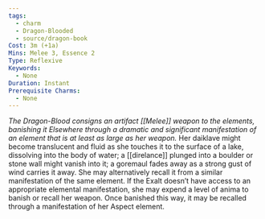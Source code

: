 ```yaml
---
tags:
  - charm
  - Dragon-Blooded
  - source/dragon-book
Cost: 3m (+1a)
Mins: Melee 3, Essence 2
Type: Reflexive
Keywords:
  - None
Duration: Instant
Prerequisite Charms:
  - None
---
```

*The Dragon-Blood consigns an artifact [[Melee]] weapon to the elements, banishing it Elsewhere through a dramatic and significant manifestation of an element that is at least as large as her weapon.*
Her daiklave might become translucent and fluid as she touches it to the surface of a lake, dissolving into the body of water; a [[direlance]] plunged into a boulder or stone wall might vanish into it; a goremaul fades away as a strong gust of wind carries it away. She may alternatively recall it from a similar manifestation of the same element. If the Exalt doesn’t have access to an appropriate elemental manifestation, she may expend a level of anima to banish or recall her weapon. Once banished this way, it may be recalled through a manifestation of her Aspect element.